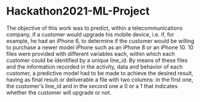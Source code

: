# Hackathon2021-ML-Project
The objective of this work was to predict, within a telecommunications company, if a customer would upgrade his mobile device, i.e. if, for example, he had an iPhone 6, to determine if the customer would be willing to purchase a newer model iPhone such as an iPhone 8 or an iPhone 10.
10 files were provided with different variables each, within which each customer could be identified by a unique line_id.
By means of these files and the information recorded in the activity, data and behavior of each customer, a predictive model had to be made to achieve the desired result, having as final result or deliverable a file with two columns: in the first one, the customer's line_id and in the second one a 0 or a 1 that indicates whether the customer will upgrade or not.
